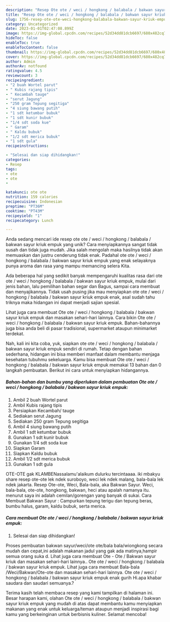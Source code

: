 ```yaml
---
description: "Resep Ote ote / weci / hongkong / balabala / bakwan sayur kriuk empuk yang Mantap"
title: "Resep Ote ote / weci / hongkong / balabala / bakwan sayur kriuk empuk yang Mantap"
slug: 1756-resep-ote-ote-weci-hongkong-balabala-bakwan-sayur-kriuk-empuk-yang-mantap
category: Uncategorized
date: 2023-01-01T02:47:08.899Z
image: https://img-global.cpcdn.com/recipes/52d34dd81dcb6697/680x482cq70/ote-ote-weci-hongkong-balabala-bakwan-sayur-kriuk-empuk-foto-resep-utama.jpg
hideToc: false
enableToc: true
enableTocContent: false
thumbnail: https://img-global.cpcdn.com/recipes/52d34dd81dcb6697/680x482cq70/ote-ote-weci-hongkong-balabala-bakwan-sayur-kriuk-empuk-foto-resep-utama.jpg
cover: https://img-global.cpcdn.com/recipes/52d34dd81dcb6697/680x482cq70/ote-ote-weci-hongkong-balabala-bakwan-sayur-kriuk-empuk-foto-resep-utama.jpg
author: Admin
authorAv: notfound
ratingvalue: 4.5
reviewcount: 3
recipeingredient:
- "2 buah Wortel parut"
- " Kubis rajang tipis"
- " Kecambah tauge"
- "serut Jagung"
- "250 gram Tepung segitiga"
- "4 siung bawang putih"
- "1 sdt ketumbar bubuk"
- "1 sdt kunir bubuk"
- "1/4 sdt soda kue"
- " Garam"
- " Kaldu bubuk"
- "1/2 sdt merica bubuk"
- "1 sdt gula"
recipeinstructions:

- "Selesai dan siap dihidangkan!"
categories:
- Resep
tags:
- ote
- ote
- 

katakunci: ote ote  
nutrition: 159 calories
recipecuisine: Indonesian
preptime: "PT36M"
cooktime: "PT43M"
recipeyield: "1"
recipecategory: Lunch

---
```





Anda sedang mencari ide resep ote ote / weci / hongkong / balabala / bakwan sayur kriuk empuk yang unik? Cara menyiapkannya sangat tidak susah dan tidak juga mudah. Jika salah mengolah maka hasilnya tidak akan memuaskan dan justru cenderung tidak enak. Padahal ote ote / weci / hongkong / balabala / bakwan sayur kriuk empuk yang enak selayaknya punya aroma dan rasa yang mampu memancing selera Kita.





Ada beberapa hal yang sedikit banyak mempengaruhi kualitas rasa dari ote ote / weci / hongkong / balabala / bakwan sayur kriuk empuk, mulai dari jenis bahan, lalu pemilihan bahan segar dan Bagus, sampai cara membuat dan menyajikannya. Tidak usah pusing jika mau menyiapkan ote ote / weci / hongkong / balabala / bakwan sayur kriuk empuk enak,      asal sudah tahu triknya maka hidangan ini dapat menjadi sajian spesial.














Lihat juga cara membuat Ote ote / weci / hongkong / balabala / bakwan sayur kriuk empuk dan masakan sehari-hari lainnya. Cara bikin Ote ote / weci / hongkong / balabala / bakwan sayur kriuk empuk. Bahan-bahannya juga bisa anda beli di pasar tradisional, supermarket ataupun minimarket terdekat.






Nah, kali ini kita coba, yuk, siapkan ote ote / weci / hongkong / balabala / bakwan sayur kriuk empuk sendiri di rumah. Tetap dengan bahan sederhana, hidangan ini bisa memberi manfaat dalam membantu menjaga kesehatan tubuhmu sekeluarga. Kamu bisa membuat Ote ote / weci / hongkong / balabala / bakwan sayur kriuk empuk memakai 13 bahan dan 0 langkah pembuatan. Berikut ini cara untuk menyiapkan hidangannya.

<!--inarticleads1-->

##### Bahan-bahan dan bumbu yang diperlukan dalam pembuatan Ote ote / weci / hongkong / balabala / bakwan sayur kriuk empuk:

1. Ambil 2 buah Wortel parut
1. Ambil  Kubis rajang tipis
1. Persiapkan  Kecambah/ tauge
1. Sediakan serut Jagung
1. Sediakan 250 gram Tepung segitiga
1. Ambil 4 siung bawang putih
1. Ambil 1 sdt ketumbar bubuk
1. Gunakan 1 sdt kunir bubuk
1. Gunakan 1/4 sdt soda kue
1. Siapkan  Garam
1. Siapkan  Kaldu bubuk
1. Ambil 1/2 sdt merica bubuk
1. Gunakan 1 sdt gula


OTE-OTE gak KLAMBENassalamu&#39;alaikum dulurku tercintaaaa. iki mbakyu share resep ote-ote lek ndek suroboyo, weci lek ndek malang, bala-bala lek ndek jakarta. Resep Ote-ote, Weci, Bala-bala, aka Bakwan Sayur. Weci, bala-bala, ote-ote, hongkong, bakwan, heci atau apalah namanya itu. menurut saya ini adalah cemilan/gorengan yang banyak di sukai. Cara Membuat Bakwan Sayur : Campurkan tepung terigu dan tepung beras, bumbu halus, garam, kaldu bubuk, serta merica. 

<!--inarticleads2-->

##### Cara membuat Ote ote / weci / hongkong / balabala / bakwan sayur kriuk empuk:


1. Selesai dan siap dihidangkan!

Proses pembuatan bakwan sayur/weci/ote ote/bala bala/wiongkong secara mudah dan cepat,ini adalah makanan jadul yang gak ada matinya,hampir semua orang suka d. Lihat juga cara membuat Ote - Ote / Bakwan sayur kriuk dan masakan sehari-hari lainnya.. Ote ote / weci / hongkong / balabala / bakwan sayur kriuk empuk. Lihat juga cara membuat Bala-bala /Weci/Bakwan/Ote-ote dan masakan sehari-hari lainnya. Ote ote / weci / hongkong / balabala / bakwan sayur kriuk empuk enak gurih Hi.apa khabar saudara dan saudari semuanya.? 

Terima kasih telah membaca resep yang kami tampilkan di halaman ini. Besar harapan kami, olahan Ote ote / weci / hongkong / balabala / bakwan sayur kriuk empuk yang mudah di atas dapat membantu kamu menyiapkan makanan yang enak untuk keluarga/teman ataupun menjadi inspirasi bagi kamu yang berkeinginan untuk berbisnis kuliner. Selamat mencoba!
